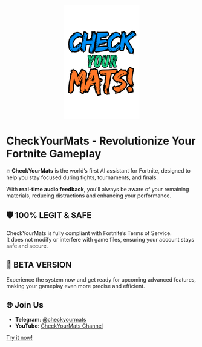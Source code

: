 <div style="text-align:center;">
  <img src="https://github.com/69ares/Checkyourmats/blob/main/logo.png?raw=true" alt="CheckYourMats Logo" width="200" height="300">
</div>


# CheckYourMats - Revolutionize Your Fortnite Gameplay

🔥 **CheckYourMats** is the world’s first AI assistant for Fortnite, designed to help you stay focused during fights, tournaments, and finals.

With **real-time audio feedback**, you'll always be aware of your remaining materials, reducing distractions and enhancing your performance.

## 🛡️ 100% LEGIT & SAFE
CheckYourMats is fully compliant with Fortnite’s Terms of Service.  
It does not modify or interfere with game files, ensuring your account stays safe and secure.

## 🚀 BETA VERSION
Experience the system now and get ready for upcoming advanced features, making your gameplay even more precise and efficient.


## 🌐 Join Us
- **Telegram**: [@checkyourmats](https://t.me/checkyourmats)  
- **YouTube**: [CheckYourMats Channel](https://www.youtube.com/@CheckYourMats)

[Try it now!](https://checkyourmats.com)
